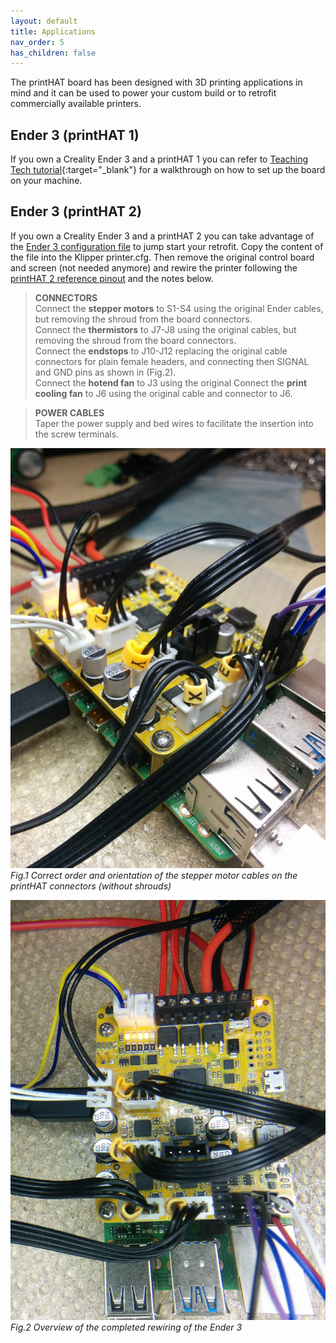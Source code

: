 ```yaml
---
layout: default
title: Applications
nav_order: 5
has_children: false
---
```


The printHAT board has been designed with 3D printing applications in mind and it can be used to power your custom build or to retrofit commercially available printers.

## Ender 3 (printHAT 1)
If you own a Creality Ender 3 and a printHAT 1 you can refer to [Teaching Tech tutorial](https://www.youtube.com/watch?v=5bIzcA8PBgY){:target="_blank"} for a walkthrough on how to set up the board on your machine.

## Ender 3 (printHAT 2)
If you own a Creality Ender 3 and a printHAT 2 you can take advantage of the [Ender 3 configuration file](https://github.com/wreck-lab/wrecklabOS/blob/devel/src/modules/klipper/filesystem/home/pi/klipper_config/config/printer-creality-ender3-phat2.cfg) to jump start your retrofit. Copy the content of the file into the Klipper printer.cfg.
Then remove the original control board and screen (not needed anymore) and rewire the printer following the [printHAT 2 reference pinout](phat2/connections) and the notes below.

> **CONNECTORS**  
Connect the **stepper motors** to S1-S4 using the original Ender cables, but removing the shroud from the board connectors.  
Connect the **thermistors** to J7-J8 using the original cables, but removing the shroud from the board connectors.  
Connect the **endstops** to J10-J12 replacing the original cable connectors for plain female headers, and connecting then SIGNAL and GND pins as shown in (Fig.2).  
Connect the **hotend fan** to J3 using the original
Connect the **print cooling fan** to J6 using the original cable and connector to J6.

> **POWER CABLES**  
Taper the power supply and bed wires to facilitate the insertion into the screw terminals.

![connectors1](assets/img/ender_connectors_1.jpg)
*Fig.1 Correct order and orientation of the stepper motor cables on the printHAT connectors (without shrouds)*

![connectors2](assets/img/ender_connectors_2.jpg)
*Fig.2 Overview of the completed rewiring of the Ender 3*
